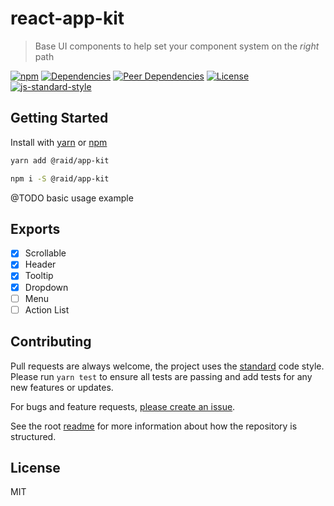 
# react-app-kit

> Base UI components to help set your component system on the _right_ path

[![npm](https://img.shields.io/npm/v/@raid/app-kit?style=flat-square)](https://www.npmjs.com/package/@raid/app-kit)
[![Dependencies](https://img.shields.io/david/mattstyles/react-kit?path=packages%2Fapp-kit)](https://david-dm.org/mattstyles/react-kit?path=packages%2Fapp-kit)
[![Peer Dependencies](https://img.shields.io/david/peer/mattstyles/react-kit?path=packages%2Fapp-kit)](https://david-dm.org/mattstyles/react-kit?path=packages%2Fapp-kit&type=peer)
[![License](https://img.shields.io/github/license/mattstyles/react-kit.svg?style=flat-square)](https://github.com/mattstyles/react-kit/blob/master/license.md)
[![js-standard-style](https://img.shields.io/badge/code%20style-standard-brightgreen.svg?style=flat-square)](http://standardjs.com/)

## Getting Started

Install with [yarn](https://yarnpkg.com) or [npm](https://npmjs.com)

```sh
yarn add @raid/app-kit
```

```sh
npm i -S @raid/app-kit
```

@TODO basic usage example

## Exports

- [x] Scrollable
- [x] Header
- [x] Tooltip
- [x] Dropdown
- [ ] Menu
- [ ] Action List

## Contributing

Pull requests are always welcome, the project uses the [standard](http://standardjs.com) code style. Please run `yarn test` to ensure all tests are passing and add tests for any new features or updates.

For bugs and feature requests, [please create an issue](https://github.com/mattstyles/react-kit/issues).

See the root [readme](https://github.com/mattstyles/react-kit) for more information about how the repository is structured.

## License

MIT
